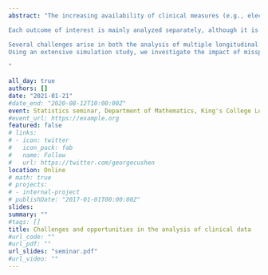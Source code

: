 ```yaml
---
abstract: "The increasing availability of clinical measures (e.g., electronic medical records) leads to collecting different types of information. This information includes multiple longitudinal measurements, and sometimes, also survival outcomes. The motivation comes from several clinical applications. In particular, patients after a heart valve replacement have a higher risk of dying or requiring a reoperation. These patients are followed echocardiographically, where several biomarkers are collected. Another example comes from patients after stroke, where measurements to assess recovery are taken over time. 

Each outcome of interest is mainly analyzed separately, although it is biologically relevant to study them together. Previous work has focused on investigating the association between longitudinal and survival outcomes; however, less work has been done to examine the association between multiple longitudinal outcomes. In that case, it is common to assume a multivariate normal distribution for the corresponding random effects. This approach, nevertheless, will not measure the strength of association between the outcomes. Including longitudinal outcomes, as time-dependent covariates, in the model of interest would allow us to investigate the strength of the association between different outcomes. 

Several challenges arise in both the analysis of multiple longitudinal data and longitudinal-survival data. In particular, different characteristics of the patients' longitudinal profiles could influence the outcome(s) of interest. Using extensions of multivariate mixed-effects models and joint models of longitudinal and survival outcomes, we investigate how different features (underlying value, slope, area under the curve) of the longitudinal predictors are associated with the primary outcome(s). 
Using an extensive simulation study, we investigate the impact of misspecifying the association between the outcomes. The results show important bias when not using the appropriate characteristic of the longitudinal profile. In this new era of rich medical data sets, it is often challenging to decide how to analyze all the available data appropriately.  

"
 
all_day: true
authors: []
date: "2021-01-21"
#date_end: "2020-08-12T10:00:00Z"
event: Statistics seminar, Department of Mathematics, King's College London 
#event_url: https://example.org
featured: false
# links:
# - icon: twitter
#   icon_pack: fab
#   name: Follow
#   url: https://twitter.com/georgecushen
location: Online
# math: true
# projects:
# - internal-project
# publishDate: "2017-01-01T00:00:00Z"
slides: 
summary: "" 
#tags: []
title: Challenges and opportunities in the analysis of clinical data
#url_code: ""
#url_pdf: ""
url_slides: "seminar.pdf"
#url_video: ""
---
```

